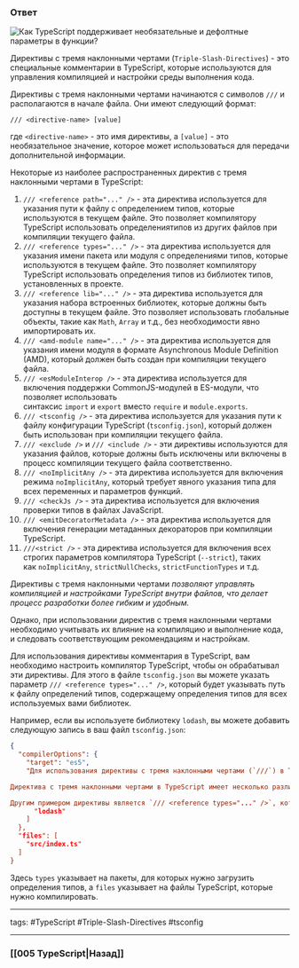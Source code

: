 ### Ответ

![Как TypeScript поддерживает необязательные и дефолтные параметры в функции?](https://youtu.be/VYQl2GhbCUs?t=102)


Директивы с тремя наклонными чертами (`Triple-Slash-Directives`) - это специальные комментарии в TypeScript, которые используются для управления компиляцией и настройки среды выполнения кода. 

Директивы с тремя наклонными чертами начинаются с символов `///` и располагаются в начале файла. Они имеют следующий формат:

```tsx
/// <directive-name> [value] 
```

где `<directive-name>` - это имя директивы, а `[value]` - это необязательное значение, которое может использоваться для передачи дополнительной информации.

Некоторые из наиболее распространенных директив с тремя наклонными чертами в TypeScript:
1.  `/// <reference path="..." />` - эта директива используется для указания пути к файлу с определением типов, которые используются в текущем файле. Это позволяет компилятору TypeScript использовать определениятипов из других файлов при компиляции текущего файла.
2.  `/// <reference types="..." />` - эта директива используется для указания имени пакета или модуля с определениями типов, которые используются в текущем файле. Это позволяет компилятору TypeScript использовать определения типов из библиотек типов, установленных в проекте.
3.  `/// <reference lib="..." />` - эта директива используется для указания набора встроенных библиотек, которые должны быть доступны в текущем файле. Это позволяет использовать глобальные объекты, такие как `Math`, `Array` и т.д., без необходимости явно импортировать их.
4.  `/// <amd-module name="..." />` - эта директива используется для указания имени модуля в формате Asynchronous Module Definition (AMD), который должен быть создан при компиляции текущего файла.
5.  `/// <esModuleInterop />` - эта директива используется для включения поддержки CommonJS-модулей в ES-модули, что позволяет использовать синтаксис `import` и `export` вместо `require` и `module.exports`.
6.  `/// <tsconfig />` - эта директива используется для указания пути к файлу конфигурации TypeScript (`tsconfig.json`), который должен быть использован при компиляции текущего файла.
7.  `/// <exclude />` и `/// <include />` - эти директивы используются для указания файлов, которые должны быть исключены или включены в процесс компиляции текущего файла соответственно.
8.  `/// <noImplicitAny />` - эта директива используется для включения режима `noImplicitAny`, который требует явного указания типа для всех переменных и параметров функций.
9.  `/// <checkJs />` - эта директива используется для включения проверки типов в файлах JavaScript.
10.  `/// <emitDecoratorMetadata />` - эта директива используется для включения генерации метаданных декораторов при компиляции TypeScript.
11.  `///<strict />` - эта директива используется для включения всех строгих параметров компилятора TypeScript (`--strict`), таких как `noImplicitAny`, `strictNullChecks`, `strictFunctionTypes` и т.д.

Директивы с тремя наклонными чертами *позволяют управлять компиляцией и настройками TypeScript внутри файлов, что делает процесс разработки более гибким и удобным.*

Однако, при использовании директив с тремя наклонными чертами необходимо учитывать их влияние на компиляцию и выполнение кода, и следовать соответствующим рекомендациям и настройкам.

Для использования директивы комментария в TypeScript, вам необходимо настроить компилятор TypeScript, чтобы он обрабатывал эти директивы. Для этого в файле `tsconfig.json` вы можете указать параметр `/// <reference types="..." />`, который будет указывать путь к файлу определений типов, содержащему определения типов для всех используемых вами библиотек.

Например, если вы используете библиотеку `lodash`, вы можете добавить следующую запись в ваш файл `tsconfig.json`:
```json
{
  "compilerOptions": {
    "target": "es5",
    "Для использования директивы с тремя наклонными чертами (`///`) в TypeScript, вам необходимо использовать их в комментариях в вашем коде. Эти директивы используются для добавления метаданных к вашему TypeScript-коду, которые могут использоваться различными инструментами, такими как компилятор TypeScript или инструменты для автоматической генерации документации.

Директива с тремя наклонными чертами в TypeScript имеет несколько различных форматов, которые могут использоваться в зависимости от вашей задачи. Например, вы можете использовать директиву `/// <reference path="path/to/file.ts" />` для добавления ссылки на другой файл TypeScript в ваш проект. Это позволяет компилятору TypeScript знать об определениях типов из другого файла и использовать их в вашем коде.

Другим примером директивы является `/// <reference types="..." />`, которая используется для загрузки определений типов из пакетов"types": [
      "lodash"
    ]
  },
  "files": [
    "src/index.ts"
  ]
}
```

Здесь `types` указывает на пакеты, для которых нужно загрузить определения типов, а `files` указывает на файлы TypeScript, которые нужно компилировать.

___
tags: #TypeScript #Triple-Slash-Directives #tsconfig

_____

### [[005 TypeScript|Назад]]